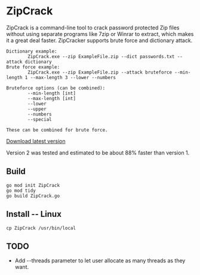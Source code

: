 # ZipCrack

ZipCrack is a command-line tool to crack password protected Zip files without using separate programs like 7zip or Winrar to extract, which makes it a great deal faster.
ZipCracker supports brute force and dictionary attack.

```
Dictionary example:
        ZipCrack.exe --zip ExampleFile.zip --dict passwords.txt --attack dictionary
Brute force example:
        ZipCrack.exe --zip ExampleFile.zip --attack bruteforce --min-length 1 --max-length 3 --lower --numbers

Bruteforce options (can be combined):
        --min-length [int]
        --max-length [int]
        --lower
        --upper
        --numbers
        --special

These can be combined for brute force.
```

[Download latest version](https://github.com/henriksb/ZipCrack/releases/download/2/ZipCrack.exe)

Version 2 was tested and estimated to be about 88% faster than version 1.

## Build

```
go mod init ZipCrack
go mod tidy
go build ZipCrack.go
```

## Install -- Linux

```
cp ZipCrack /usr/bin/local
```

## TODO

- Add --threads parameter to let user allocate as many threads as they want.
